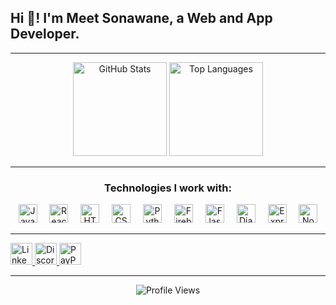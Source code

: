 <h2 align="left">Hi 👋! I'm Meet Sonawane, a Web and App Developer.</h2>

---

<div align="center">
  <img src="https://github-readme-stats.vercel.app/api?username=meet447&hide_title=true&hide_rank=true&show_icons=true&include_all_commits=true&count_private=true&disable_animations=false&theme=dracula&locale=en&hide_border=false" height="150" alt="GitHub Stats" />
  <img src="https://github-readme-stats.vercel.app/api/top-langs?username=meet447&locale=en&hide_title=true&layout=compact&card_width=320&langs_count=5&theme=dracula&hide_border=false" height="150" alt="Top Languages" />
</div>

---

<h3 align="center">Technologies I work with:</h3>
<div align="center">
  <img src="https://cdn.jsdelivr.net/gh/devicons/devicon/icons/javascript/javascript-original.svg" height="30" alt="JavaScript" />
  <img width="12" />
  <img src="https://cdn.jsdelivr.net/gh/devicons/devicon/icons/react/react-original-wordmark.svg" height="30" alt="React" />
  <img width="12" />
  <img src="https://cdn.jsdelivr.net/gh/devicons/devicon/icons/html5/html5-plain-wordmark.svg" height="30" alt="HTML5" />
  <img width="12" />
  <img src="https://cdn.jsdelivr.net/gh/devicons/devicon/icons/css3/css3-plain-wordmark.svg" height="30" alt="CSS3" />
  <img width="12" />
  <img src="https://cdn.jsdelivr.net/gh/devicons/devicon/icons/python/python-original-wordmark.svg" height="30" alt="Python" />
  <img width="12" />
  <img src="https://cdn.jsdelivr.net/gh/devicons/devicon/icons/firebase/firebase-plain.svg" height="30" alt="Firebase" />
  <img width="12" />
  <img src="https://skillicons.dev/icons?i=flask" height="30" alt="Flask" />
  <img width="12" />
  <img src="https://skillicons.dev/icons?i=django" height="30" alt="Django" />
  <img width="12" />
  <img src="https://skillicons.dev/icons?i=express" height="30" alt="Express" />
  <img width="12" />
  <img src="https://skillicons.dev/icons?i=nodejs" height="30" alt="Node.js" />
</div>

---

<div align="left">
  <a href="https://www.linkedin.com/in/meet-sonawane/" target="_blank">
    <img src="https://img.shields.io/static/v1?message=LinkedIn&logo=linkedin&label=&color=0077B5&logoColor=white&labelColor=&style=for-the-badge" height="35" alt="LinkedIn" />
  </a>
  <a href="https://discordapp.com/users/maouisreal" target="_blank">
    <img src="https://img.shields.io/static/v1?message=Discord&logo=discord&label=&color=7289DA&logoColor=white&labelColor=&style=for-the-badge" height="35" alt="Discord" />
  </a>
  <a href="https://www.paypal.com/paypalme/meet4477" target="_blank">
    <img src="https://img.shields.io/static/v1?message=PayPal&logo=paypal&label=&color=00457C&logoColor=white&labelColor=&style=for-the-badge" height="35" alt="PayPal" />
  </a>
</div>

---

<div align="center">
  <img src="https://komarev.com/ghpvc/?username=meet447&color=green" alt="Profile Views" />
</div>
